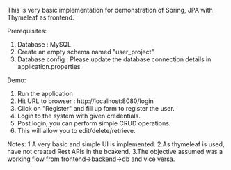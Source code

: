 This is very basic implementation for demonstration of Spring, JPA with Thymeleaf as frontend.

Prerequisites:
1. Database : MySQL
2. Create an empty schema named "user_project"
2. Database config : Please update the database connection details in application.properties

Demo:
1. Run the application
2. Hit URL to browser : http://localhost:8080/login
3. Click on "Register" and fill up form to register the user.
4. Login to the system with given credentials.
5. Post login, you can perform simple CRUD operations.
6. This will allow you to edit/delete/retrieve.

Notes:
1.A very basic and simple UI is implemented.
2.As thymeleaf is used, have not created Rest APIs in the bcakend.
3.The objective assumed was a working flow from frontend->backend->db and vice versa.


